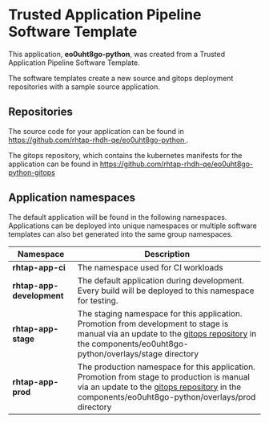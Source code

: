 # Trusted Application Pipeline Software Template

This application, **eo0uht8go-python**, was created from a Trusted Application Pipeline Software Template.

The software templates create a new source and gitops deployment repositories with a sample source application. 

## Repositories

The source code for your application can be found in [https://github.com/rhtap-rhdh-qe/eo0uht8go-python ](https://github.com/rhtap-rhdh-qe/eo0uht8go-python ).
 
The gitops repository, which contains the kubernetes manifests for the application can be found in 
[https://github.com/rhtap-rhdh-qe/eo0uht8go-python-gitops ](https://github.com/rhtap-rhdh-qe/eo0uht8go-python-gitops ) 

## Application namespaces 

The default application will be found in the following namespaces. Applications can be deployed into unique namespaces or multiple software templates can also bet generated into the same group namespaces.  

|  Namespace   |  Description   |  
| -------- | -------- |
| **rhtap-app-ci** | The namespace used for CI workloads |
| **rhtap-app-development** | The default application during development. Every build will be deployed to this namespace for testing. |
| **rhtap-app-stage** | The staging namespace for this application. Promotion from development to stage is manual via an update to the [gitops repository](https://github.com/rhtap-rhdh-qe/eo0uht8go-python-gitops ) in the components/eo0uht8go-python/overlays/stage directory |
| **rhtap-app-prod** | The production namespace for this application. Promotion from stage to production is manual via an update to the [gitops repository](https://github.com/rhtap-rhdh-qe/eo0uht8go-python-gitops ) in the components/eo0uht8go-python/overlays/prod directory |